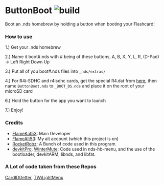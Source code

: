 # ButtonBoot ![build](https://travis-ci.org/FlameAlt53/ButtonBoot4R4.svg?branch=master)
Boot an .nds homebrew by holding a button when booting your Flashcard!


### How to use

1.) Get your .nds homebrew

2.) Name it boot#.nds with # being of these buttons, A, B, X, Y, L, R, (D-Pad) -> Left Right Down Up

3.) Put all of you boot#.nds files into `_nds/extras/`

4.) For R4i-SDHC and r4isdhc cards, get the special R4.dat from [here](https://cdn.discordapp.com/attachments/286686210225864725/558474658274607114/r4.dat), then name `ButtonBoot.nds` to `_BOOT_DS.nds` and place it on the root of your microSD card

6.) Hold the button for the app you want to launch

7.) Enjoy!

### Credits

- [FlameKat53](https://github.com/FlameKat53): Main Developer
- [FlameAlt53](https://github.com/FlameAlt53): My alt account (which this project is on)
- [RocketRobz](https://github.com/RocketRobz): A Bunch of code used in this program.
- [devkitPro](https://github.com/devkitPro), [WinterMute](https://github.com/WinterMute): Code used in nds-hb-menu, and the use of the bootloader, devkitARM, libnds, and libfat.

### A Lot of code taken from these Repos

[CardIDGetter](https://github.com/RocketRobz/CardIDGetter), [TWiLightMenu](https://github.com/RocketRobz/TWiLightMenu)
